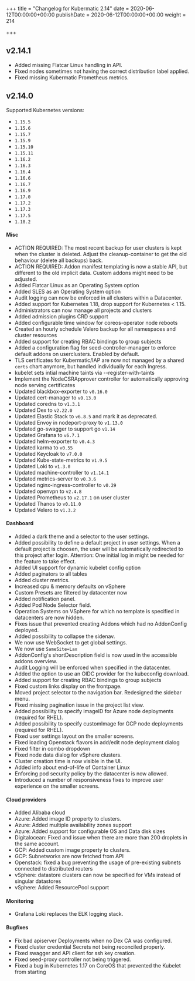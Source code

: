 +++
title = "Changelog for Kubermatic 2.14"
date = 2020-06-12T00:00:00+00:00
publishDate = 2020-06-12T00:00:00+00:00
weight = 214

+++

## v2.14.1

- Added missing Flatcar Linux handling in API.
- Fixed nodes sometimes not having the correct distribution label applied.
- Fixed missing Kubermatic Prometheus metrics.

## v2.14.0

Supported Kubernetes versions:

- `1.15.5`
- `1.15.6`
- `1.15.7`
- `1.15.9`
- `1.15.10`
- `1.15.11`
- `1.16.2`
- `1.16.3`
- `1.16.4`
- `1.16.6`
- `1.16.7`
- `1.16.9`
- `1.17.0`
- `1.17.2`
- `1.17.3`
- `1.17.5`
- `1.18.2`

#### Misc

- ACTION REQUIRED: The most recent backup for user clusters is kept when the cluster is deleted. Adjust the cleanup-container to get the old behaviour (delete all backups) back.
- ACTION REQUIRED: Addon manifest templating is now a stable API, but different to the old implicit data. Custom addons might need to be adjusted.
- Added Flatcar Linux as an Operating System option
- Added SLES as an Operating System option
- Audit logging can now be enforced in all clusters within a Datacenter.
- Added support for Kubernetes 1.18, drop support for Kubernetes &lt; 1.15.
- Administrators can now manage all projects and clusters
- Added admission plugins CRD support
- Added configurable time window for coreos-operator node reboots
- Created an hourly schedule Velero backup for all namespaces and cluster resources
- Added support for creating RBAC bindings to group subjects
- Added a configuration flag for seed-controller-manager to enforce default addons on userclusters. Enabled by default.
- TLS certificates for Kubermatic/IAP are now not managed by a shared `certs` chart anymore, but handled individually for each Ingress.
- kubelet sets intial machine taints via --register-with-taints
- Implement the NodeCSRApprover controller for automatically approving node serving certificates
- Updated blackbox-exporter to `v0.16.0`
- Updated cert-manager to `v0.13.0`
- Updated coredns to `v1.3.1`
- Updated Dex to `v2.22.0`
- Updated Elastic Stack to `v6.8.5` and mark it as deprecated.
- Updated Envoy in nodeport-proxy to `v1.13.0`
- Updated go-swagger to support go `v1.14`
- Updated Grafana to `v6.7.1`
- Updated helm-exporter to `v0.4.3`
- Updated karma to `v0.55`
- Updated Keycloak to `v7.0.0`
- Updated Kube-state-metrics to `v1.9.5`
- Updated Loki to `v1.3.0`
- Updated machine-controller to `v1.14.1`
- Updated metrics-server to `v0.3.6`
- Updated nginx-ingress-controller to `v0.29`
- Updated openvpn to `v2.4.8`
- Updated Prometheus to `v2.17.1` on user cluster
- Updated Thanos to `v0.11.0`
- Updated Velero to `v1.3.2`

#### Dashboard

- Added a dark theme and a selector to the user settings.
- Added possibility to define a default project in user settings. When a default project is choosen, the user will be automatically redirected to this project after login. Attention: One initial log in might be needed for the feature to take effect.
- Added UI support for dynamic kubelet config option
- Added paginators to all tables
- Added cluster metrics.
- Increased cpu &amp; memory defaults on vSphere
- Custom Presets are filtered by datacenter now
- Added notification panel.
- Added Pod Node Selector field.
- Operation Systems on VSphere for which no template is specified in datacenters are now hidden.
- Fixes issue that prevented creating Addons which had no AddonConfig deployed.
- Added possibility to collapse the sidenav.
- We now use WebSocket to get global settings.
- We now use `SameSite=Lax`
- AddonConfig&#39;s shortDescription field is now used in the accessible addons overview.
- Audit Logging will be enforced when specified in the datacenter.
- Added the option to use an OIDC provider for the kubeconfig download.
- Added support for creating RBAC bindings to group subjects
- Fixed custom links display on the frontpage.
- Moved project selector to the navigation bar. Redesigned the sidebar menu.
- Fixed missing pagination issue in the project list view.
- Added possibility to specify imageID for Azure node deployments (required for RHEL).
- Added possibility to specify customImage for GCP node deployments (required for RHEL).
- Fixed user settings layout on the smaller screens.
- Fixed loading Openstack flavors in add/edit node deployment dialog
- Fixed filter in combo dropdown
- Fixed node data dialog for vSphere clusters.
- Cluster creation time is now visible in the UI.
- Added info about end-of-life of Container Linux
- Enforcing pod security policy by the datacenter is now allowed.
- Introduced a number of responsiveness fixes to improve user experience on the smaller screens.

#### Cloud providers
- Added Alibaba cloud
- Azure: Added image ID property to clusters.
- Azure: Added multiple availability zones support
- Azure: Added support for configurable OS and Data disk sizes
- Digitalocean: Fixed and issue when there are more than 200 droplets in the same account.
- GCP: Added custom image property to clusters.
- GCP: Subnetworks are now fetched from API
- Openstack: fixed a bug preventing the usage of pre-existing subnets connected to distributed routers
- vSphere: datastore clusters can now be specified for VMs instead of singular datastores
- vSphere: Added ResourcePool support

#### Monitoring
- Grafana Loki replaces the ELK logging stack.

#### Bugfixes
- Fix bad apiserver Deployments when no Dex CA was configured.
- Fixed cluster credential Secrets not being reconciled properly.
- Fixed swagger and API client for ssh key creation.
- Fixed seed-proxy controller not being triggered.
- Fixed a bug in Kubernetes 1.17 on CoreOS that prevented the Kubelet from starting

